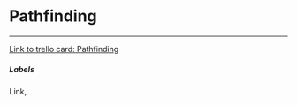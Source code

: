# Pathfinding



---

[Link to trello card: Pathfinding](https://trello.com/c/wECFt8Xt)

##### Labels

Link, 